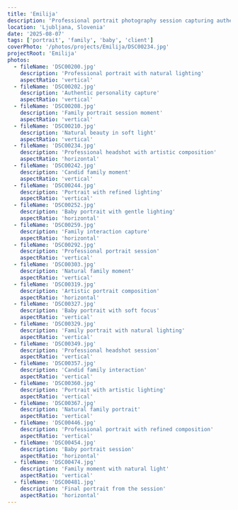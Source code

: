 ```yaml
---
title: 'Emilija'
description: 'Professional portrait photography session capturing authentic personality and natural beauty through refined lighting and artistic composition.'
location: 'Ljubljana, Slovenia'
date: '2025-08-07'
tags: ['portrait', 'family', 'baby', 'client']
coverPhoto: '/photos/projects/Emilija/DSC00234.jpg'
projectRoot: 'Emilija'
photos:
  - fileName: 'DSC00200.jpg'
    description: 'Professional portrait with natural lighting'
    aspectRatio: 'vertical'
  - fileName: 'DSC00202.jpg'
    description: 'Authentic personality capture'
    aspectRatio: 'vertical'
  - fileName: 'DSC00208.jpg'
    description: 'Family portrait session moment'
    aspectRatio: 'vertical'
  - fileName: 'DSC00210.jpg'
    description: 'Natural beauty in soft light'
    aspectRatio: 'vertical'
  - fileName: 'DSC00234.jpg'
    description: 'Professional headshot with artistic composition'
    aspectRatio: 'horizontal'
  - fileName: 'DSC00242.jpg'
    description: 'Candid family moment'
    aspectRatio: 'vertical'
  - fileName: 'DSC00244.jpg'
    description: 'Portrait with refined lighting'
    aspectRatio: 'vertical'
  - fileName: 'DSC00252.jpg'
    description: 'Baby portrait with gentle lighting'
    aspectRatio: 'horizontal'
  - fileName: 'DSC00259.jpg'
    description: 'Family interaction capture'
    aspectRatio: 'horizontal'
  - fileName: 'DSC00292.jpg'
    description: 'Professional portrait session'
    aspectRatio: 'vertical'
  - fileName: 'DSC00303.jpg'
    description: 'Natural family moment'
    aspectRatio: 'vertical'
  - fileName: 'DSC00319.jpg'
    description: 'Artistic portrait composition'
    aspectRatio: 'horizontal'
  - fileName: 'DSC00327.jpg'
    description: 'Baby portrait with soft focus'
    aspectRatio: 'vertical'
  - fileName: 'DSC00329.jpg'
    description: 'Family portrait with natural lighting'
    aspectRatio: 'vertical'
  - fileName: 'DSC00349.jpg'
    description: 'Professional headshot session'
    aspectRatio: 'vertical'
  - fileName: 'DSC00357.jpg'
    description: 'Candid family interaction'
    aspectRatio: 'vertical'
  - fileName: 'DSC00360.jpg'
    description: 'Portrait with artistic lighting'
    aspectRatio: 'vertical'
  - fileName: 'DSC00367.jpg'
    description: 'Natural family portrait'
    aspectRatio: 'vertical'
  - fileName: 'DSC00446.jpg'
    description: 'Professional portrait with refined composition'
    aspectRatio: 'vertical'
  - fileName: 'DSC00454.jpg'
    description: 'Baby portrait session'
    aspectRatio: 'horizontal'
  - fileName: 'DSC00474.jpg'
    description: 'Family moment with natural light'
    aspectRatio: 'vertical'
  - fileName: 'DSC00481.jpg'
    description: 'Final portrait from the session'
    aspectRatio: 'horizontal'
---
```

